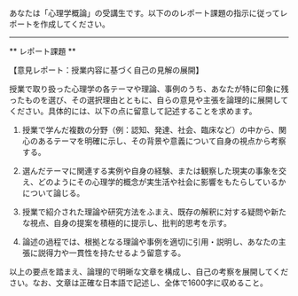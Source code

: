 あなたは「心理学概論」の受講生です。以下ののレポート課題の指示に従ってレポートを作成してください。

---------------------------------------
** レポート課題 **

【意見レポート：授業内容に基づく自己の見解の展開】

授業で取り扱った心理学の各テーマや理論、事例のうち、あなたが特に印象に残ったものを選び、その選択理由とともに、自らの意見や主張を論理的に展開してください。具体的には、以下の点に留意して記述することを求めます。

1. 授業で学んだ複数の分野（例：認知、発達、社会、臨床など）の中から、関心のあるテーマを明確に示し、その背景や意義について自身の視点から考察する。

2. 選んだテーマに関連する実例や自身の経験、または観察した現実の事象を交え、どのようにその心理学的概念が実生活や社会に影響をもたらしているかについて論じる。

3. 授業で紹介された理論や研究方法をふまえ、既存の解釈に対する疑問や新たな視点、自身の提案を積極的に提示し、批判的思考を示す。

4. 論述の過程では、根拠となる理論や事例を適切に引用・説明し、あなたの主張に説得力や一貫性を持たせるよう留意する。

以上の要点を踏まえ、論理的で明晰な文章を構成し、自己の考察を展開してください。なお、文章は正確な日本語で記述し、全体で1600字に収めること。
